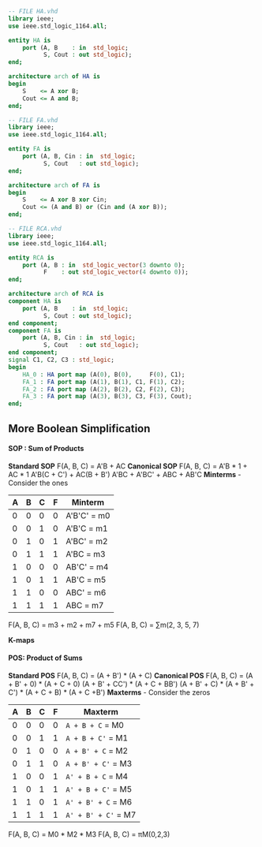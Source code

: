 ```vhdl
-- FILE HA.vhd
library ieee;
use ieee.std_logic_1164.all;

entity HA is
	port (A, B    : in  std_logic;
	      S, Cout : out std_logic);
end;

architecture arch of HA is
begin
	S    <= A xor B;
	Cout <= A and B;
end;
```

```vhdl
-- FILE FA.vhd
library ieee;
use ieee.std_logic_1164.all;

entity FA is
	port (A, B, Cin : in  std_logic;
	      S, Cout   : out std_logic);
end;

architecture arch of FA is
begin
	S    <= A xor B xor Cin;
	Cout <= (A and B) or (Cin and (A xor B));
end;
```

```vhdl
-- FILE RCA.vhd
library ieee;
use ieee.std_logic_1164.all;

entity RCA is
	port (A, B : in  std_logic_vector(3 downto 0);
		  F    : out std_logic_vector(4 downto 0));
end;

architecture arch of RCA is
component HA is
	port (A, B    : in  std_logic;
	      S, Cout : out std_logic);
end component;
component FA is
	port (A, B, Cin : in  std_logic;
	      S, Cout   : out std_logic);
end component;
signal C1, C2, C3 : std_logic;
begin
	HA_0 : HA port map (A(0), B(0),     F(0), C1);
	FA_1 : FA port map (A(1), B(1), C1, F(1), C2);
	FA_2 : FA port map (A(2), B(2), C2, F(2), C3);
	FA_3 : FA port map (A(3), B(3), C3, F(3), Cout);
end;
```

## More Boolean Simplification

#### SOP : Sum of Products
**Standard SOP**
F(A, B, C) = A'B + AC
**Canonical SOP**
F(A, B, C) = A'B * 1 + AC * 1
A'B(C + C') + AC(B + B')
A'BC + A'BC' + ABC + AB'C
**Minterms** - Consider the ones

| A | B | C | F | Minterm |
| ---- | ---- | ---- | ---- | ---- |
| 0 | 0 | 0 | 0 | A'B'C' = m0 |
| 0 | 0 | 1 | 0 | A'B'C = m1 |
| 0 | 1 | 0 | 1 | A'BC' = m2 |
| 0 | 1 | 1 | 1 | A'BC = m3 |
| 1 | 0 | 0 | 0 | AB'C' = m4 |
| 1 | 0 | 1 | 1 | AB'C = m5 |
| 1 | 1 | 0 | 0 | ABC' = m6 |
| 1 | 1 | 1 | 1 | ABC = m7 |
F(A, B, C) = m3 + m2 + m7 + m5
F(A, B, C) = ∑m(2, 3, 5, 7)

**K-maps**
#### POS: Product of Sums
**Standard POS**
F(A, B, C) = (A + B') * (A + C)
**Canonical POS**
F(A, B, C) = (A + B' + 0) * (A + C + 0)
(A + B' + CC') * (A + C + BB')
(A + B' + C) * (A + B' + C') * (A + C + B) * (A + C +B')
**Maxterms** - Consider the zeros

| A | B | C | F | Maxterm |
| ---- | ---- | ---- | ---- | ---- |
| 0 | 0 | 0 | 0 | `A + B + C` = M0 |
| 0 | 0 | 1 | 1 | `A + B + C'` = M1 |
| 0 | 1 | 0 | 0 | `A + B' + C` = M2 |
| 0 | 1 | 1 | 0 | `A + B' + C'` = M3 |
| 1 | 0 | 0 | 1 | `A' + B + C` = M4 |
| 1 | 0 | 1 | 1 | `A' + B + C'` = M5 |
| 1 | 1 | 0 | 1 | `A' + B' + C` = M6 |
| 1 | 1 | 1 | 1 | `A' + B' + C'` = M7 |
F(A, B, C) = M0 * M2 * M3
F(A, B, C) = πM(0,2,3)